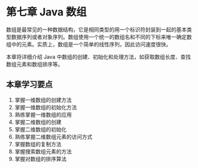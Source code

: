 # 第七章 Java 数组

数组是最常见的一种数据结构，它是相同类型的用一个标识符封装到一起的基本类型数据序列或者对象序列。数组使用一个统一的数组名和不同的下标来唯一确定数组中的元素。实质上，数组是一个简单的线性序列，因此访问速度很快。

本章将详细介绍 Java 中数组的创建、初始化和处理方法，如获取数组长度、查找数组元素和数组排序等。

## 本章学习要点

1.  掌握一维数组的创建方法
2.  掌握一维数组的初始化方法
3.  熟练掌握一维数组的应用
4.  掌握二维数组的创建
5.  掌握二维数组的初始化
6.  熟练掌握二维数组元素的访问方式
7.  掌握数组的复制方法
8.  掌握搜索数组元素的方法
9.  掌握对数组的排序算法